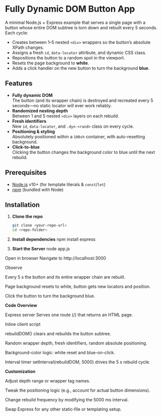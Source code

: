 ﻿# Fully Dynamic DOM Button App

A minimal Node.js + Express example that serves a single page with a button whose entire DOM subtree is torn down and rebuilt every 5 seconds. Each cycle:

- Creates between 1–5 nested `<div>` wrappers so the button’s absolute XPath changes.
- Assigns a fresh `id`, `data-locator` attribute, and dynamic CSS class.
- Repositions the button to a random spot in the viewport.
- Resets the page background to **white**.
- Adds a click handler on the new button to turn the background **blue**.

## Features

- **Fully dynamic DOM**  
  The button (and its wrapper chain) is destroyed and recreated every 5 seconds—no static locator will ever work reliably.
- **Randomized nesting depth**  
  Between 1 and 5 nested `<div>` layers on each rebuild.
- **Fresh identifiers**  
  New `id`, `data-locator`, and `.dyn-<rand>` class on every cycle.
- **Positioning & styling**  
  Absolutely positioned within a `100vh` container, with auto-resetting background.
- **Click-to-blue**  
  Clicking the button changes the background color to blue until the next rebuild.

## Prerequisites

- [Node.js](https://nodejs.org/) v10+ (for template literals & `const`/`let`)
- [npm](https://www.npmjs.com/) (bundled with Node)

## Installation

1. **Clone the repo**  
   ```bash
   git clone <your-repo-url>
   cd <repo-folder>

2. **Install dependencies**
npm install express

3. **Start the Server**
node app.js

Open in browser
Navigate to http://localhost:3000

Observe

Every 5 s the button and its entire wrapper chain are rebuilt.

Page background resets to white, button gets new locators and position.

Click the button to turn the background blue.

**Code Overview**

Express server
Serves one route (/) that returns an HTML page.

Inline client script

rebuildDOM() clears and rebuilds the button subtree.

Random wrapper depth, fresh identifiers, random absolute positioning.

Background-color logic: white reset and blue-on-click.

Interval timer
setInterval(rebuildDOM, 5000) drives the 5 s rebuild cycle.

**Customization**

Adjust depth range or wrapper tag names.

Tweak the positioning logic (e.g., account for actual button dimensions).

Change rebuild frequency by modifying the 5000 ms interval.

Swap Express for any other static‐file or templating setup.